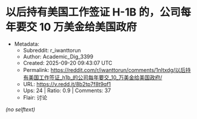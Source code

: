 # 以后持有美国工作签证 H-1B 的，公司每年要交 10 万美金给美国政府

- Metadata:
  - Subreddit: r_iwanttorun
  - Author: Academic_Dig_3399
  - Created: 2025-09-20 09:43:07 UTC
  - Permalink: https://reddit.com/r/iwanttorun/comments/1nltxdg/以后持有美国工作签证_h1b_的公司每年要交_10_万美金给美国政府/
  - URL: https://v.redd.it/8b2tp7f8t9qf1
  - Ups: 24 | Ratio: 0.9 | Comments: 37
  - Flair: 讨论

_(no selftext)_
